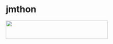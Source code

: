# jmthon

<p align="left"><a href="https://heroku.com/deploy?template=https://github.com/TRTDIAZ/mus1"> <img src="https://img.shields.io/badge/Deploy%20To%20Heroku-purple?style=for-the-badge&logo=heroku" width="320" height="58.45"/></a></p>
